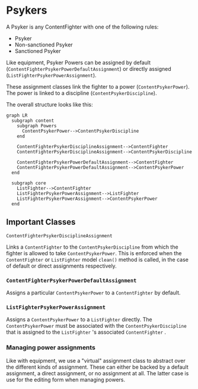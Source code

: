 # Psykers

A Psyker is any ContentFighter with one of the following rules:

* Psyker
* Non-sanctioned Psyker
* Sanctioned Psyker

Like equipment, Psyker Powers can be assigned by default (`ContentFighterPsykerPowerDefaultAssignment`) or directly assigned (`ListFighterPsykerPowerAssignment`).&#x20;

These assignment classes link the fighter to a power (`ContentPsykerPower`). The power is linked to a discipline (`ContentPsykerDiscipline`).

The overall structure looks like this:

```mermaid
graph LR
  subgraph content
    subgraph Powers
      ContentPsykerPower-->ContentPsykerDiscipline
    end

    ContentFighterPsykerDisciplineAssignment-->ContentFighter
    ContentFighterPsykerDisciplineAssignment-->ContentPsykerDiscipline

    ContentFighterPsykerPowerDefaultAssignment-->ContentFighter
    ContentFighterPsykerPowerDefaultAssignment-->ContentPsykerPower
  end 

  subgraph core
    ListFighter-->ContentFighter
    ListFighterPsykerPowerAssignment-->ListFighter
    ListFighterPsykerPowerAssignment-->ContentPsykerPower
  end

```

## Important Classes

`ContentFighterPsykerDisciplineAssignment`

Links a `ContentFighter` to the `ContentPsykerDiscipline` from which the fighter is allowed to take `ContentPsykerPower`. This is enforced when the `ContentFighter` or `ListFighter` model `clean()` method is called, in the case of default or direct assignments respectively.

### `ContentFighterPsykerPowerDefaultAssignment`&#x20;

Assigns a particular `ContentPsykerPower` to a `ContentFighter`  by default.

### `ListFighterPsykerPowerAssignment`&#x20;

Assigns a `ContentPsykerPower`  to a `ListFighter`  directly. The `ContentPsykerPower`  must be associated with the `ContentPsykerDiscipline`  that is assigned to the `ListFighter` 's associated `ContentFighter` .

### Managing power assignments

Like with equipment, we use a "virtual" assignment class to abstract over the different kinds of assignment. These can either be backed by a default assignment, a direct assignment, or no assignment at all. The latter case is use for the editing form when managing powers.
